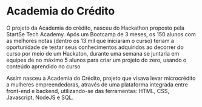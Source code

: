 # Academia do Crédito

O projeto da Academia do crédito, nasceu do Hackathon proposto pela StartSe Tech Academy. Após um Bootcamp de 3 meses, os 150 alunos com as melhores notas (dentro os 13 mil que iniciaram o curso) teriam a oportunidade de testar seus conhecimentos adquiridos ao decorrer do curso por meio de um Hackaton, durante uma semana se juntaria em equipes de no máximo 5 alunos para criar um projeto do zero, usando o conteúdo aprendido no curso

Assim nasceu a Academia do Crédito, projeto que visava levar microcrédito a mulheres empreendedoras, através de uma plataforma integrada entre front-end e backend, utilizando-se das ferramentas: HTML, CSS, Javascript, NodeJS e SQL.
